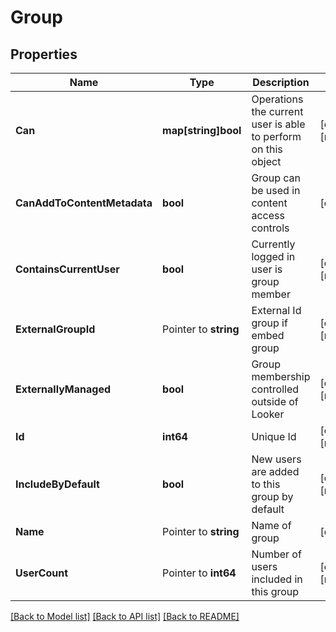 # Group

## Properties

Name | Type | Description | Notes
------------ | ------------- | ------------- | -------------
**Can** | **map[string]bool** | Operations the current user is able to perform on this object | [optional] [readonly] 
**CanAddToContentMetadata** | **bool** | Group can be used in content access controls | [optional] 
**ContainsCurrentUser** | **bool** | Currently logged in user is group member | [optional] [readonly] 
**ExternalGroupId** | Pointer to **string** | External Id group if embed group | [optional] [readonly] 
**ExternallyManaged** | **bool** | Group membership controlled outside of Looker | [optional] [readonly] 
**Id** | **int64** | Unique Id | [optional] [readonly] 
**IncludeByDefault** | **bool** | New users are added to this group by default | [optional] [readonly] 
**Name** | Pointer to **string** | Name of group | [optional] 
**UserCount** | Pointer to **int64** | Number of users included in this group | [optional] [readonly] 

[[Back to Model list]](../README.md#documentation-for-models) [[Back to API list]](../README.md#documentation-for-api-endpoints) [[Back to README]](../README.md)


